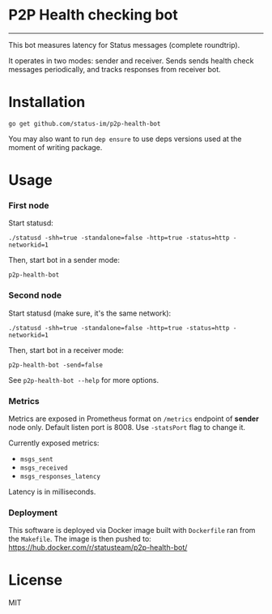 # P2P Health checking bot
---
This bot measures latency for Status messages (complete roundtrip).

It operates in two modes: sender and receiver. Sends sends health check messages periodically, and tracks responses from receiver bot.

# Installation

```
go get github.com/status-im/p2p-health-bot
```

You may also want to run `dep ensure` to use deps versions used at the moment of writing package.

# Usage

### First node
Start statusd:

```
./statusd -shh=true -standalone=false -http=true -status=http -networkid=1
```

Then, start bot in a sender mode:

```
p2p-health-bot
```


### Second node
Start statusd (make sure, it's the same network):

```
./statusd -shh=true -standalone=false -http=true -status=http -networkid=1
```

Then, start bot in a receiver mode:

```
p2p-health-bot -send=false
```

See `p2p-health-bot --help` for more options.

### Metrics

Metrics are exposed in Prometheus format on `/metrics` endpoint of **sender** node only. Default listen port is 8008. Use `-statsPort` flag to change it.

Currently exposed metrics:

 - `msgs_sent`
 - `msgs_received`
 - `msgs_responses_latency`
 
 Latency is in milliseconds.

### Deployment

This software is deployed via Docker image built with `Dockerfile` ran from the `Makefile`. The image is then pushed to:
https://hub.docker.com/r/statusteam/p2p-health-bot/

# License

MIT
